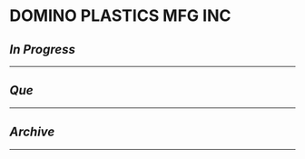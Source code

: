 # DOMINO PLASTICS MFG INC

## *In Progress*

--------------------

## *Que*

-----------------------------------
## *Archive*

-----------------------------------

